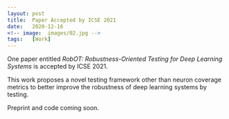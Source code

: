 ```yaml
---
layout: post
title:  Paper Accepted by ICSE 2021
date:   2020-12-16
<!-- image:  images/02.jpg -->
tags:   [Work]
---
```


One paper entitled *RobOT: Robustness-Oriented Testing for Deep Learning Systems* is accepted by ICSE 2021. 

This work proposes a novel testing framework other than neuron coverage metrics to better improve the robustness of deep learning systems by testing.

Preprint and code coming soon.